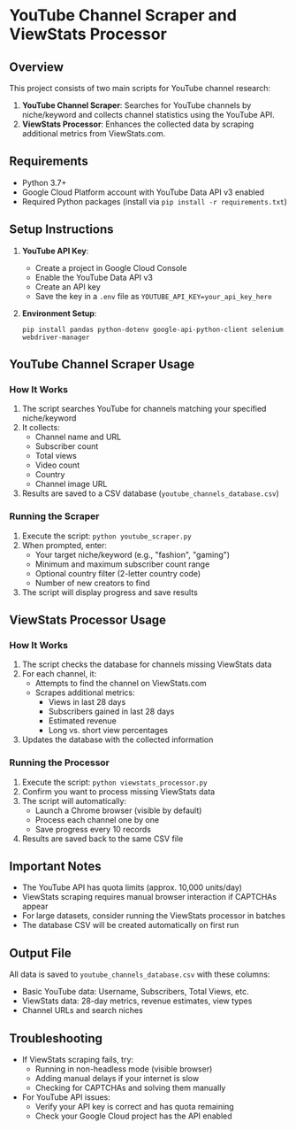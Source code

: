 # YouTube Channel Scraper and ViewStats Processor

## Overview

This project consists of two main scripts for YouTube channel research:

1. **YouTube Channel Scraper**: Searches for YouTube channels by niche/keyword and collects channel statistics using the YouTube API.
2. **ViewStats Processor**: Enhances the collected data by scraping additional metrics from ViewStats.com.

## Requirements

- Python 3.7+
- Google Cloud Platform account with YouTube Data API v3 enabled
- Required Python packages (install via `pip install -r requirements.txt`)

## Setup Instructions

1. **YouTube API Key**:
   - Create a project in Google Cloud Console
   - Enable the YouTube Data API v3
   - Create an API key
   - Save the key in a `.env` file as `YOUTUBE_API_KEY=your_api_key_here`

2. **Environment Setup**:
   ```
   pip install pandas python-dotenv google-api-python-client selenium webdriver-manager
   ```

## YouTube Channel Scraper Usage

### How It Works

1. The script searches YouTube for channels matching your specified niche/keyword
2. It collects:
   - Channel name and URL
   - Subscriber count
   - Total views
   - Video count
   - Country
   - Channel image URL
3. Results are saved to a CSV database (`youtube_channels_database.csv`)

### Running the Scraper

1. Execute the script: `python youtube_scraper.py`
2. When prompted, enter:
   - Your target niche/keyword (e.g., "fashion", "gaming")
   - Minimum and maximum subscriber count range
   - Optional country filter (2-letter country code)
   - Number of new creators to find
3. The script will display progress and save results

## ViewStats Processor Usage

### How It Works

1. The script checks the database for channels missing ViewStats data
2. For each channel, it:
   - Attempts to find the channel on ViewStats.com
   - Scrapes additional metrics:
     - Views in last 28 days
     - Subscribers gained in last 28 days
     - Estimated revenue
     - Long vs. short view percentages
3. Updates the database with the collected information

### Running the Processor

1. Execute the script: `python viewstats_processor.py`
2. Confirm you want to process missing ViewStats data
3. The script will automatically:
   - Launch a Chrome browser (visible by default)
   - Process each channel one by one
   - Save progress every 10 records
4. Results are saved back to the same CSV file

## Important Notes

- The YouTube API has quota limits (approx. 10,000 units/day)
- ViewStats scraping requires manual browser interaction if CAPTCHAs appear
- For large datasets, consider running the ViewStats processor in batches
- The database CSV will be created automatically on first run

## Output File

All data is saved to `youtube_channels_database.csv` with these columns:

- Basic YouTube data: Username, Subscribers, Total Views, etc.
- ViewStats data: 28-day metrics, revenue estimates, view types
- Channel URLs and search niches

## Troubleshooting

- If ViewStats scraping fails, try:
  - Running in non-headless mode (visible browser)
  - Adding manual delays if your internet is slow
  - Checking for CAPTCHAs and solving them manually
- For YouTube API issues:
  - Verify your API key is correct and has quota remaining
  - Check your Google Cloud project has the API enabled
